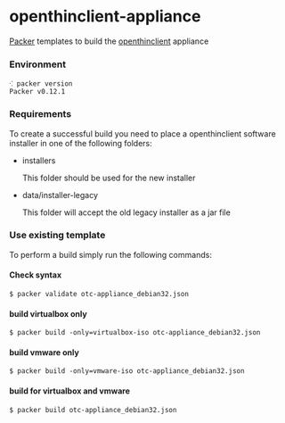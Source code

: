 # openthinclient-appliance

[Packer](https://packer.io) templates to build the [openthinclient](http://openthinclient.org) appliance


### Environment

```shell
⁖ packer version
Packer v0.12.1
```

### Requirements

To create a successful build you need to place a openthinclient software installer in
one of the following folders:

* installers

    This folder should be used for the new installer
    
* data/installer-legacy

    This folder will accept the old legacy installer as a jar file


### Use existing template

To perform a build simply run the following commands:


#### Check syntax

```
$ packer validate otc-appliance_debian32.json
```

#### build virtualbox only

```
$ packer build -only=virtualbox-iso otc-appliance_debian32.json 
```

#### build vmware only

```
$ packer build -only=vmware-iso otc-appliance_debian32.json 
```

#### build for virtualbox and vmware 

```
$ packer build otc-appliance_debian32.json
```

